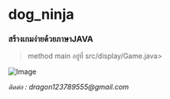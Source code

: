 # dog_ninja
### สร้างเกมง่ายด้วยภาษาJAVA
>method main อยู่ที่ src/display/Game.java>

![Image](http://www.todostudent.com/img/Untitled.png)


_ติดต่อ : dragon123789555@gmail.com_
